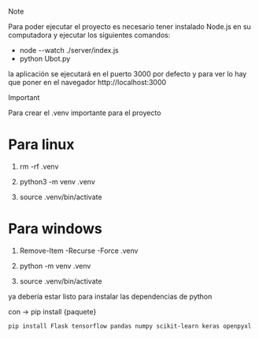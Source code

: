 > [!NOTE]
Para poder ejecutar el proyecto es necesario tener instalado Node.js en su computadora y ejecutar los siguientes comandos: 

- node --watch ./server/index.js
- python Ubot.py

la aplicación se ejecutará en el puerto 3000 por defecto y para ver lo hay que poner en el navegador http://localhost:3000

> [!important]
Para crear el .venv importante para el proyecto

# Para linux 

1. rm -rf .venv

2. python3 -m venv .venv

3. source .venv/bin/activate

# Para windows

1. Remove-Item -Recurse -Force .venv

2. python -m venv .venv

3. source .venv/bin/activate

ya debería estar listo para instalar las dependencias de python

con -> pip install {paquete}

```pip install Flask tensorflow pandas numpy scikit-learn keras openpyxl```